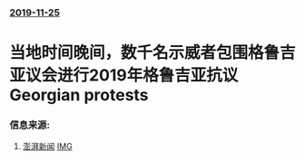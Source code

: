 ### [2019-11-25](/news/2019/11/25/index.md)

##### 
#  当地时间晚间，数千名示威者包围格鲁吉亚议会进行2019年格鲁吉亚抗议 Georgian protests 




### 信息来源:

1. [澎湃新闻](https://news.sina.com.cn/o/2019-11-26/doc-iihnzahi3496332.shtml) [IMG](http://n.sinaimg.cn/default/transform/116/w550h366/20180517/XSWS-harvfhu4569059.png)

